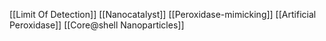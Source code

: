 [[Limit Of Detection]]
[[Nanocatalyst]]
[[Peroxidase-mimicking]]
[[Artificial Peroxidase]]
[[Core@shell Nanoparticles]]
